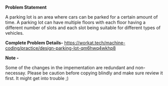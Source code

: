 **Problem Statement**

A parking lot is an area where cars can be parked for a certain amount of time. A parking lot can have multiple floors with each floor having a different number of slots and each slot being suitable for different types of vehicles.

**Complete Problem Details-**
https://workat.tech/machine-coding/practice/design-parking-lot-qm6hwq4wkhp8

**Note -**

Some of the changes in the impementation are redundant and non-necessay. Please be caution before copying blindly and make sure review it first. It might get into trouble ;)

